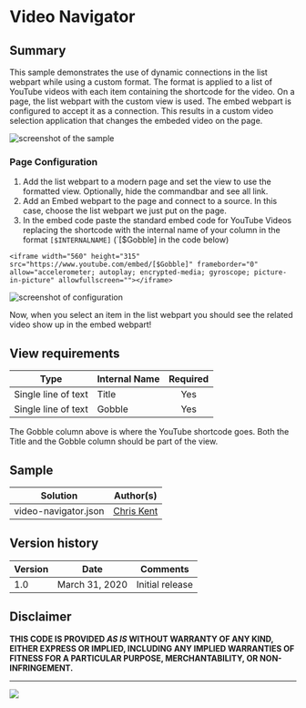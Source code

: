 # Video Navigator

## Summary
This sample demonstrates the use of dynamic connections in the list webpart while using a custom format. The format is applied to a list of YouTube videos with each item containing the shortcode for the video. On a page, the list webpart with the custom view is used. The embed webpart is configured to accept it as a connection. This results in a custom video selection application that changes the embeded video on the page.

![screenshot of the sample](./assets/screenshot.png)

### Page Configuration

1. Add the list webpart to a modern page and set the view to use the formatted view. Optionally, hide the commandbar and see all link.
1. Add an Embed webpart to the page and connect to a source. In this case, choose the list webpart we just put on the page.
1. In the embed code paste the standard embed code for YouTube Videos replacing the shortcode with the internal name of your column in the format `[$INTERNALNAME]` (`[$Gobble] in the code below)

```
<iframe width="560" height="315" src="https://www.youtube.com/embed/[$Gobble]" frameborder="0" allow="accelerometer; autoplay; encrypted-media; gyroscope; picture-in-picture" allowfullscreen=""></iframe>
```

![screenshot of configuration](./assets/screenshotConfiguration.png)

Now, when you select an item in the list webpart you should see the related video show up in the embed webpart!

## View requirements

|Type|Internal Name|Required|
|---|---|:---:|
|Single line of text|Title|Yes|
|Single line of text|Gobble|Yes|

The Gobble column above is where the YouTube shortcode goes. Both the Title and the Gobble column should be part of the view.

## Sample

Solution|Author(s)
--------|---------
video-navigator.json | [Chris Kent](https://github.com/thechriskent)

## Version history

Version|Date|Comments
-------|----|--------
1.0|March 31, 2020|Initial release

## Disclaimer
**THIS CODE IS PROVIDED *AS IS* WITHOUT WARRANTY OF ANY KIND, EITHER EXPRESS OR IMPLIED, INCLUDING ANY IMPLIED WARRANTIES OF FITNESS FOR A PARTICULAR PURPOSE, MERCHANTABILITY, OR NON-INFRINGEMENT.**

---

<img src="https://pnptelemetry.azurewebsites.net/list-formatting/view-samples/video-navigator" />
